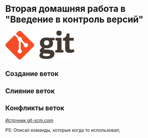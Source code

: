 <link href="./assets/css/style.css" rel="stylesheet"></link>

# Вторая домашняя работа в <br> "Введение в контроль версий"

<div class="logo">
  <img src="./assets/images/favicon.png" alt="favicon"/>
</div>

## Создание веток

## Слияние веток

## Конфликты веток

[Источник git-scm.com](https://git-scm.com/book/ru/v2/%D0%9F%D1%80%D0%B8%D0%BB%D0%BE%D0%B6%D0%B5%D0%BD%D0%B8%D0%B5-C%3A-%D0%9A%D0%BE%D0%BC%D0%B0%D0%BD%D0%B4%D1%8B-Git-%D0%9E%D1%81%D0%BD%D0%BE%D0%B2%D0%BD%D1%8B%D0%B5-%D0%BA%D0%BE%D0%BC%D0%B0%D0%BD%D0%B4%D1%8B)

PS: Описал команды, которые когда то использовал;
